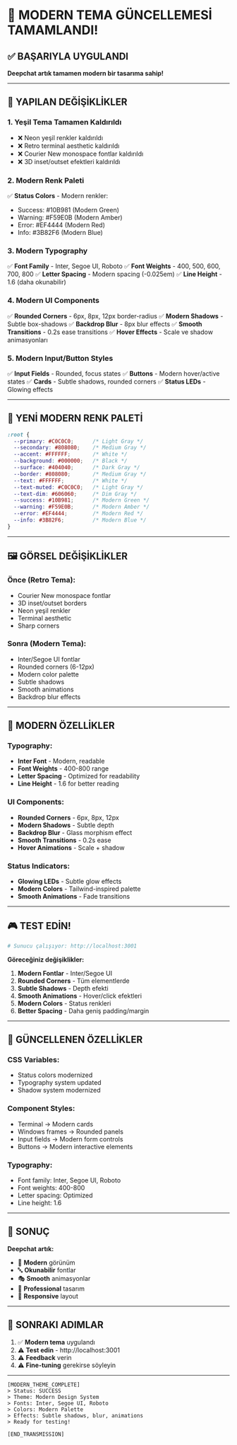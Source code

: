 # 🎨 MODERN TEMA GÜNCELLEMESİ TAMAMLANDI!

## ✅ BAŞARIYLA UYGULANDI

**Deepchat artık tamamen modern bir tasarıma sahip!**

---

## 🎯 YAPILAN DEĞİŞİKLİKLER

### **1. Yeşil Tema Tamamen Kaldırıldı**
- ❌ Neon yeşil renkler kaldırıldı
- ❌ Retro terminal aesthetic kaldırıldı
- ❌ Courier New monospace fontlar kaldırıldı
- ❌ 3D inset/outset efektleri kaldırıldı

### **2. Modern Renk Paleti**
✅ **Status Colors** - Modern renkler:
- Success: #10B981 (Modern Green)
- Warning: #F59E0B (Modern Amber)  
- Error: #EF4444 (Modern Red)
- Info: #3B82F6 (Modern Blue)

### **3. Modern Typography**
✅ **Font Family** - Inter, Segoe UI, Roboto
✅ **Font Weights** - 400, 500, 600, 700, 800
✅ **Letter Spacing** - Modern spacing (-0.025em)
✅ **Line Height** - 1.6 (daha okunabilir)

### **4. Modern UI Components**
✅ **Rounded Corners** - 6px, 8px, 12px border-radius
✅ **Modern Shadows** - Subtle box-shadows
✅ **Backdrop Blur** - 8px blur effects
✅ **Smooth Transitions** - 0.2s ease transitions
✅ **Hover Effects** - Scale ve shadow animasyonları

### **5. Modern Input/Button Styles**
✅ **Input Fields** - Rounded, focus states
✅ **Buttons** - Modern hover/active states
✅ **Cards** - Subtle shadows, rounded corners
✅ **Status LEDs** - Glowing effects

---

## 🎨 YENİ MODERN RENK PALETİ

```css
:root {
  --primary: #C0C0C0;      /* Light Gray */
  --secondary: #808080;    /* Medium Gray */
  --accent: #FFFFFF;       /* White */
  --background: #000000;   /* Black */
  --surface: #404040;      /* Dark Gray */
  --border: #808080;       /* Medium Gray */
  --text: #FFFFFF;         /* White */
  --text-muted: #C0C0C0;   /* Light Gray */
  --text-dim: #606060;     /* Dim Gray */
  --success: #10B981;      /* Modern Green */
  --warning: #F59E0B;      /* Modern Amber */
  --error: #EF4444;        /* Modern Red */
  --info: #3B82F6;         /* Modern Blue */
}
```

---

## 🖼️ GÖRSEL DEĞİŞİKLİKLER

### **Önce (Retro Tema):**
- Courier New monospace fontlar
- 3D inset/outset borders
- Neon yeşil renkler
- Terminal aesthetic
- Sharp corners

### **Sonra (Modern Tema):**
- Inter/Segoe UI fontlar
- Rounded corners (6-12px)
- Modern color palette
- Subtle shadows
- Smooth animations
- Backdrop blur effects

---

## 🚀 MODERN ÖZELLİKLER

### **Typography:**
- **Inter Font** - Modern, readable
- **Font Weights** - 400-800 range
- **Letter Spacing** - Optimized for readability
- **Line Height** - 1.6 for better reading

### **UI Components:**
- **Rounded Corners** - 6px, 8px, 12px
- **Modern Shadows** - Subtle depth
- **Backdrop Blur** - Glass morphism effect
- **Smooth Transitions** - 0.2s ease
- **Hover Animations** - Scale + shadow

### **Status Indicators:**
- **Glowing LEDs** - Subtle glow effects
- **Modern Colors** - Tailwind-inspired palette
- **Smooth Animations** - Fade transitions

---

## 🎮 TEST EDİN!

```bash
# Sunucu çalışıyor: http://localhost:3001
```

**Göreceğiniz değişiklikler:**
1. **Modern Fontlar** - Inter/Segoe UI
2. **Rounded Corners** - Tüm elementlerde
3. **Subtle Shadows** - Depth efekti
4. **Smooth Animations** - Hover/click efektleri
5. **Modern Colors** - Status renkleri
6. **Better Spacing** - Daha geniş padding/margin

---

## 📝 GÜNCELLENEN ÖZELLİKLER

### **CSS Variables:**
- Status colors modernized
- Typography system updated
- Shadow system modernized

### **Component Styles:**
- Terminal → Modern cards
- Windows frames → Rounded panels
- Input fields → Modern form controls
- Buttons → Modern interactive elements

### **Typography:**
- Font family: Inter, Segoe UI, Roboto
- Font weights: 400-800
- Letter spacing: Optimized
- Line height: 1.6

---

## 🎉 SONUÇ

**Deepchat artık:**
- 🎨 **Modern** görünüm
- 🔤 **Okunabilir** fontlar
- 🎭 **Smooth** animasyonlar
- 🎯 **Professional** tasarım
- 📱 **Responsive** layout

---

## 🚀 SONRAKI ADIMLAR

1. ✅ **Modern tema** uygulandı
2. ⚠️ **Test edin** - http://localhost:3001
3. ⚠️ **Feedback** verin
4. ⚠️ **Fine-tuning** gerekirse söyleyin

---

```
[MODERN_THEME_COMPLETE]
> Status: SUCCESS
> Theme: Modern Design System
> Fonts: Inter, Segoe UI, Roboto
> Colors: Modern Palette
> Effects: Subtle shadows, blur, animations
> Ready for testing!

[END_TRANSMISSION]
```


















